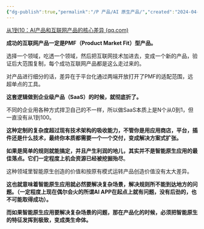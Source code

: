 ```yaml
---
{"dg-publish":true,"permalink":"/P 产品/AI 原生产品/","created":"2024-04-12T14:07:28.539+08:00","updated":"2024-04-24T00:43:12.937+08:00"}
---
```



[从1到10：AI产品和互联网产品的核心差异 (qq.com)](https://mp.weixin.qq.com/s/pTuCyY3mO5qDhruANzqNkw)

**成功的互联网产品一定是PMF（Product Market Fit）型产品。**

选择一个领域，吃透一个领域，然后把互联网技术加进去，变成一个新的产品，验证后大范围复制，每个成功互联网产品都是这么走过来的。

对产品进行细分的话，差异在于平台化通过两端开放打开了PMF的适配范围，远超单点的工具。

**这套逻辑做到企业级产品（SaaS）的时候，就彻底折了。**

不同的企业用各种方式捍卫自己的不一样，所以做SaaS本质上是N个从0到1，但一直没有从1到100。

**这种定制的复杂度超过现有技术架构的吸收能力，不管你是用应用商店，平台，插件还是什么技术，最终你本质都需要一个一个交付，变成解决方案式扩张。**

**如果是简单的规则就能搞定，并且产生利润的地儿，其实并不是智能原生应用的最佳落点。它们一定程度上机会资源已经被挖掘殆尽**。

这种领域里智能原生创造的价值和按原有模式运转产品创造价值没有太大差异。

**这也就意味着智能原生应用就必然要解决复杂场景，解决规则所不能到达地方的问题。（一定程度上现在偶尔会火的所谓AI APP在起点上就有问题，没有后劲的，也不可能取得成功）。**

**而如果智能原生应用要解决复杂场景的问题，那在产品化的时候，必须把智能原生的特征发挥到极致，变成类生命体。**
